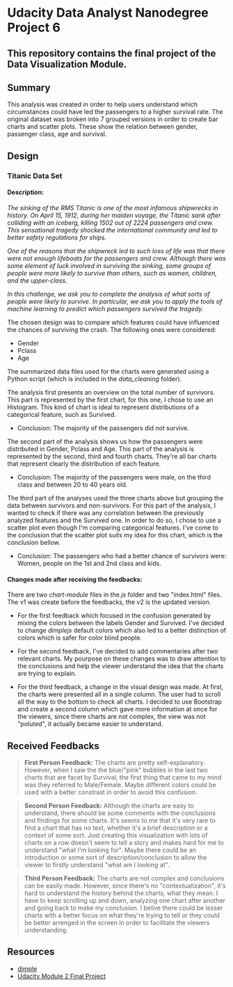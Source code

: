 # Udacity Data Analyst Nanodegree Project 6
## This repository contains the final project of the Data Visualization Module.

## Summary
This analysis was created in order to help users understand which circumstances could have led the passengers to a higher survival rate.
The original dataset was broken into 7 grouped versions in order to create bar charts and scatter plots. These show the relation between gender, passenger class, age and survival.

## Design
### Titanic Data Set
#### Description:
*The sinking of the RMS Titanic is one of the most infamous shipwrecks in history.  On April 15, 1912, during her maiden voyage, the Titanic sank after colliding with an iceberg, killing 1502 out of 2224 passengers and crew. This sensational tragedy shocked the international community and led to better safety regulations for ships.*

*One of the reasons that the shipwreck led to such loss of life was that there were not enough lifeboats for the passengers and crew. Although there was some element of luck involved in surviving the sinking, some groups of people were more likely to survive than others, such as women, children, and the upper-class.*

*In this challenge, we ask you to complete the analysis of what sorts of people were likely to survive. In particular, we ask you to apply the tools of machine learning to predict which passengers survived the tragedy.*

The chosen design was to compare which features could have influenced the chances of surviving the crash. The following ones were considered:

* Gender
* Pclass
* Age

The summarized data files used for the charts were generated using a Python script (which is included in the *data_cleaning* folder).

The analysis first presents an overview on the total number of survivors.
This part is represented by the first chart, for this one, I chose to use an Histogram. This kind of chart is ideal to represent distributions of a categorical feature, such as Survived.
* Conclusion: The majority of the passengers did not survive.

The second part of the analysis shows us how the passengers were distributed in Gender, Pclass and Age.
This part of the analysis is represented by the second, third and fourth charts. They're all bar charts that represent clearly the distribution of each feature.
* Conclusion: The majority of the passengers were male, on the third class and between 20 to 40 years old.

The third part of the analyses used the three charts above but grouping the data between survivors and non-survivors.
For this part of the analysis, I wanted to check if there was any correlation between the previously analyzed features and the Survived one. In order to do so, I chose to use a scatter plot even though I'm comparing categorical features.
I've come to the conclusion that the scatter plot suits my idea for this chart, which is the conclusion bellow.
* Conclusion: The passengers who had a better chance of survivors were: Women, people on the 1st and 2nd class and kids.

#### Changes made after receiving the feedbacks:
There are two *chart-module* files in the *js* folder and two "index.html" files. 
The v1 was create before the feedbacks, the v2 is the updated version.

* For the first feedback which focused in the confusion generated by mixing the colors between the labels Gender and Survived. I've decided to change *dimplejs* default colors which also led to a better distinction of colors which is safer for color blind people.

* For the second feedback, I've decided to add commentaries after two relevant charts. My pourpose on these changes was to draw attention to the conclusions and help the viewer understand the idea that the charts are trying to explain.

* For the third feedback, a change in the visual design was made. At first, the charts were presented all in a single column. The user had to scroll all the way to the bottom to check all charts. I decided to use Bootstrap and create a second column which gave more information at once for the viewers, since there charts are not complex, the view was not "poluted", it actually became easier to understand.

## Received Feedbacks 
> __First Person Feedback:__ 
The charts are pretty self-explanatory. However, when I saw the the blue/"pink" bubbles in the last two charts that are facet by Survival, the first thing that came to my mind was they referred to Male/Female. Maybe different colors could be used with a better constrast in order to avoid this confusion.

> __Second Person Feedback:__ 
Although the charts are easy to understand, there should be some comments with the conclusions and findings for some charts. It's seems to me that it's very rare to find a chart that has no text, whether it's a brief description or a context of some sort. Just creating this visualization with lots of charts on a row doesn't seem to tell a story and makes hard for me to understand "what I'm looking for". Maybe there could be an introduction or some sort of description/conclusion to allow the viewer to firstly understand "what am I looking at".

> __Third Person Feedback:__
The charts are not complex and conclusions can be easily made. However, since there's no "contextualization", it's hard to understand the history behind the charts, what they mean. I have to keep scrolling up and down, analyzing one chart after another and going back to make my conclusion. I belive there could be lesser charts with a better focus on what they're trying to tell or they could be better arrenged in the screen in order to facilitate the viewers understanding. 



## Resources
* [dimple](http://dimplejs.org/examples_index.html)
* [Udacity Module 2 Final Project](https://github.com/brunobrito89/udacity-ndda-module-2)
